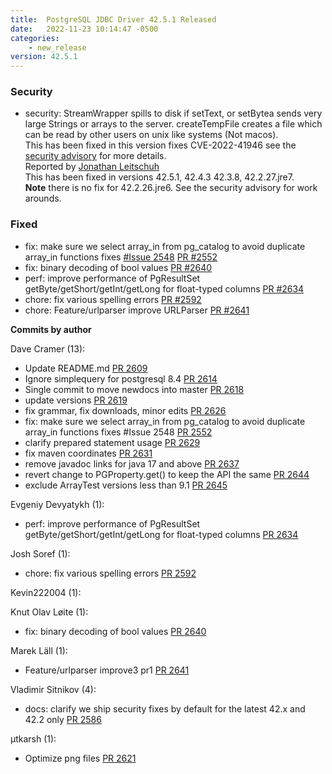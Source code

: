 ```yaml
---
title:  PostgreSQL JDBC Driver 42.5.1 Released
date:   2022-11-23 10:14:47 -0500
categories:
    - new_release
version: 42.5.1
---
```


### Security
- security: StreamWrapper spills to disk if setText, or setBytea sends very large Strings or arrays to the server. createTempFile creates a file which can be read by other users on unix like systems (Not macos).\
This has been fixed in this version fixes CVE-2022-41946 see the [security advisory](https://github.com/pgjdbc/pgjdbc/security/advisories/GHSA-562r-vg33-8x8h) for more details.\
Reported by [Jonathan Leitschuh](https://github.com/JLLeitschuh)\
This has been fixed in versions 42.5.1, 42.4.3 42.3.8, 42.2.27.jre7.\
**Note** there is no fix for 42.2.26.jre6. See the security advisory for work arounds.

### Fixed

- fix: make sure we select array_in from pg_catalog to avoid duplicate array_in functions fixes [#Issue 2548](https://github.com/pgjdbc/pgjdbc/issues/2548) [PR #2552](https://github.com/pgjdbc/pgjdbc/issues/2552)
- fix: binary decoding of bool values [PR #2640](https://github.com/pgjdbc/pgjdbc/pull/2640)
- perf: improve performance of PgResultSet getByte/getShort/getInt/getLong for float-typed columns [PR #2634](https://github.com/pgjdbc/pgjdbc/pull/2634)
- chore: fix various spelling errors [PR #2592](https://github.com/pgjdbc/pgjdbc/pull/2592)
- chore: Feature/urlparser improve URLParser [PR #2641](https://github.com/pgjdbc/pgjdbc/pull/2592)


<!--more-->

**Commits by author**

Dave Cramer (13):
- Update README.md [PR 2609](https://github.com/pgjdbc/pgjdbc/pull/2609)
- Ignore simplequery for postgresql 8.4 [PR 2614](https://github.com/pgjdbc/pgjdbc/pull/2614)
- Single commit to move newdocs into master [PR 2618](https://github.com/pgjdbc/pgjdbc/pull/2618)
- update versions [PR 2619](https://github.com/pgjdbc/pgjdbc/pull/2619)
- fix grammar, fix downloads, minor edits [PR 2626](https://github.com/pgjdbc/pgjdbc/pull/2626)
- fix: make sure we select array_in from pg_catalog to avoid duplicate array_in functions fixes #Issue 2548 [PR 2552](https://github.com/pgjdbc/pgjdbc/pull/2552)
- clarify prepared statement usage [PR 2629](https://github.com/pgjdbc/pgjdbc/pull/2629)
- fix maven coordinates [PR 2631](https://github.com/pgjdbc/pgjdbc/pull/2631)
- remove javadoc links for java 17 and above [PR 2637](https://github.com/pgjdbc/pgjdbc/pull/2637)
- revert change to PGProperty.get() to keep the API the same [PR 2644](https://github.com/pgjdbc/pgjdbc/pull/2644)
- exclude ArrayTest versions less than 9.1 [PR 2645](https://github.com/pgjdbc/pgjdbc/pull/2645)

Evgeniy Devyatykh (1):
- perf: improve performance of PgResultSet getByte/getShort/getInt/getLong for float-typed columns [PR 2634](https://github.com/pgjdbc/pgjdbc/pull/2634)

Josh Soref (1):
- chore: fix various spelling errors [PR 2592](https://github.com/pgjdbc/pgjdbc/pull/2592)

Kevin222004 (1):

Knut Olav Løite (1):
- fix: binary decoding of bool values [PR 2640](https://github.com/pgjdbc/pgjdbc/pull/2640)

Marek Läll (1):
- Feature/urlparser improve3 pr1 [PR 2641](https://github.com/pgjdbc/pgjdbc/pull/2641)

Vladimir Sitnikov (4):
- docs: clarify we ship security fixes by default for the latest 42.x and 42.2 only [PR 2586](https://github.com/pgjdbc/pgjdbc/pull/2586)

μtkarsh (1):
- Optimize png files [PR 2621](https://github.com/pgjdbc/pgjdbc/pull/2621)


    